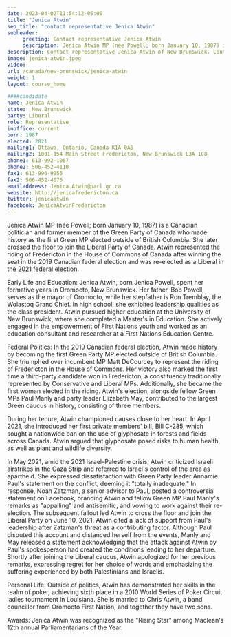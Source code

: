 ```yaml
---
date: 2023-04-02T11:54:12-05:00
title: "Jenica Atwin"
seo_title: "contact representative Jenica Atwin"
subheader:
     greeting: Contact representative Jenica Atwin
     description: Jenica Atwin MP (née Powell; born January 10, 1987) is a Canadian politician and former member of the Green Party of Canada who made history as the first Green MP elected outside of British Columbia. She later crossed the floor to join the Liberal Party of Canada. Atwin represented the riding of Fredericton in the House of Commons of Canada after winning the seat in the 2019 Canadian federal election and was re-elected as a Liberal in the 2021 federal election.
description: Contact representative Jenica Atwin of New Brunswick. Contact information for Jenica Atwin includes email address, phone number, and mailing address.
image: jenica-atwin.jpeg
video:
url: /canada/new-brunswick/jenica-atwin
weight: 1
layout: course_home

####candidate
name: Jenica Atwin
state:	New Brunswick
party: Liberal
role: Representative
inoffice: current
born: 1987
elected: 2021
mailing1: Ottawa, Ontario, Canada K1A 0A6
mailing2: 1001-154 Main Street Fredericton, New Brunswick E3A 1C8
phone1: 613-992-1067
phone2: 506-452-4110
fax1: 613-996-9955
fax2: 506-452-4076
emailaddress: Jenica.Atwin@parl.gc.ca
website: http://jenicafredericton.ca
twitter: jenicaatwin
facebook: JenicaAtwinFredericton
---
```


Jenica Atwin MP (née Powell; born January 10, 1987) is a Canadian politician and former member of the Green Party of Canada who made history as the first Green MP elected outside of British Columbia. She later crossed the floor to join the Liberal Party of Canada. Atwin represented the riding of Fredericton in the House of Commons of Canada after winning the seat in the 2019 Canadian federal election and was re-elected as a Liberal in the 2021 federal election.

Early Life and Education:
Jenica Atwin, born Jenica Powell, spent her formative years in Oromocto, New Brunswick. Her father, Bob Powell, serves as the mayor of Oromocto, while her stepfather is Ron Tremblay, the Wolastoq Grand Chief. In high school, she exhibited leadership qualities as the class president. Atwin pursued higher education at the University of New Brunswick, where she completed a Master's in Education. She actively engaged in the empowerment of First Nations youth and worked as an education consultant and researcher at a First Nations Education Centre.

Federal Politics:
In the 2019 Canadian federal election, Atwin made history by becoming the first Green Party MP elected outside of British Columbia. She triumphed over incumbent MP Matt DeCourcey to represent the riding of Fredericton in the House of Commons. Her victory also marked the first time a third-party candidate won in Fredericton, a constituency traditionally represented by Conservative and Liberal MPs. Additionally, she became the first woman elected in the riding. Atwin's election, alongside fellow Green MPs Paul Manly and party leader Elizabeth May, contributed to the largest Green caucus in history, consisting of three members.

During her tenure, Atwin championed causes close to her heart. In April 2021, she introduced her first private members' bill, Bill C-285, which sought a nationwide ban on the use of glyphosate in forests and fields across Canada. Atwin argued that glyphosate posed risks to human health, as well as plant and wildlife diversity.

In May 2021, amid the 2021 Israel–Palestine crisis, Atwin criticized Israeli airstrikes in the Gaza Strip and referred to Israel's control of the area as apartheid. She expressed dissatisfaction with Green Party leader Annamie Paul's statement on the conflict, deeming it "totally inadequate." In response, Noah Zatzman, a senior advisor to Paul, posted a controversial statement on Facebook, branding Atwin and fellow Green MP Paul Manly's remarks as "appalling" and antisemitic, and vowing to work against their re-election. The subsequent fallout led Atwin to cross the floor and join the Liberal Party on June 10, 2021. Atwin cited a lack of support from Paul's leadership after Zatzman's threat as a contributing factor. Although Paul disputed this account and distanced herself from the events, Manly and May released a statement acknowledging that the attack against Atwin by Paul's spokesperson had created the conditions leading to her departure. Shortly after joining the Liberal caucus, Atwin apologized for her previous remarks, expressing regret for her choice of words and emphasizing the suffering experienced by both Palestinians and Israelis.

Personal Life:
Outside of politics, Atwin has demonstrated her skills in the realm of poker, achieving sixth place in a 2010 World Series of Poker Circuit ladies tournament in Louisiana. She is married to Chris Atwin, a band councillor from Oromocto First Nation, and together they have two sons.

Awards:
Jenica Atwin was recognized as the "Rising Star" among Maclean's 12th annual Parliamentarians of the Year.
